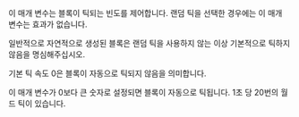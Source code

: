 이 매개 변수는 블록이 틱되는 빈도를 제어합니다. 랜덤 틱을 선택한 경우에는 이 매개 변수는 효과가 없습니다.

일반적으로 자연적으로 생성된 블록은 랜덤 틱을 사용하지 않는 이상 기본적으로 틱하지 않음을 명심해주십시오.

기본 틱 속도 0은 블록이 자동으로 틱되지 않음을 의미합니다.

이 매개 변수가 0보다 큰 숫자로 설정되면 블록이 자동으로 틱됩니다. 1초 당 20번의 월드 틱이 있습니다.